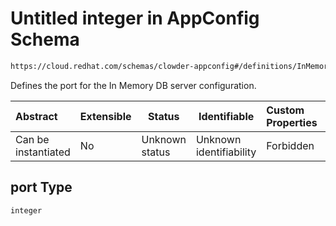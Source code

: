 # Untitled integer in AppConfig Schema

```txt
https://cloud.redhat.com/schemas/clowder-appconfig#/definitions/InMemoryDBConfig/properties/port
```

Defines the port for the In Memory DB server configuration.


| Abstract            | Extensible | Status         | Identifiable            | Custom Properties | Additional Properties | Access Restrictions | Defined In                                                    |
| :------------------ | ---------- | -------------- | ----------------------- | :---------------- | --------------------- | ------------------- | ------------------------------------------------------------- |
| Can be instantiated | No         | Unknown status | Unknown identifiability | Forbidden         | Allowed               | none                | [schema.json\*](../../out/schema.json "open original schema") |

## port Type

`integer`
